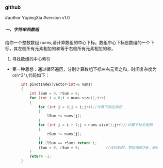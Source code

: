 ###  github

#author YupingXia
#version v1.0
##### 一、字符串和数组
给你一个整数数组 nums,请计算数组的中心下标。数组中心下标是数组的一个下标，其左侧所有元素相加的和等于右侧所有元素相加的和。
1. 寻找数组的中心索引
* 第一种思想：通过循环遍历，分别计算数组下标左右元素之和，时间复杂度为o(n^2^),代码如下：

  ```C++
      int pivotIndex(vector<int>& nums)
      {
          int lSum = 0, rSum = 0;
          for (int i = 0;i < nums.size();i++)
          {  
              for (int j = 0;j < i;j++)//计算下标左侧和
              {
                  lSum += nums[j];
              }
              for (int j = i + 1;j < nums.size();j++)//计算下标右侧和
              {
                  rSum += nums[j];
              }
              if (lSum == rSum) return i;
              lSum = 0, rSum = 0;            //没找到时，初始值赋为0，继续寻找
          }
          return -1;
      }
  ```
